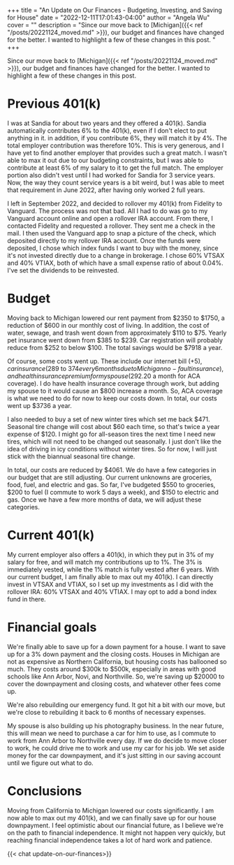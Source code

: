 +++
title = "An Update on Our Finances - Budgeting, Investing, and Saving for House"
date = "2022-12-11T17:01:43-04:00"
author = "Angela Wu"
cover = ""
description = "Since our move back to [Michigan]({{< ref "/posts/20221124_moved.md" >}}), our budget and finances have changed for the better. I wanted to highlight a few of these changes in this post. "
+++

Since our move back to [Michigan]({{< ref "/posts/20221124_moved.md" >}}), our budget and finances have changed for the better. I wanted to highlight a few of these changes in this post. 

# Previous 401(k)
I was at Sandia for about two years and they offered a 401(k). Sandia automatically contributes 6% to the 401(k), even if I don't elect to put anything in it. in addition, if you contribute 6%, they will match it by 4%. The total employer contribution was therefore 10%. This is very generous, and I have yet to find another employer that provides such a great match. I wasn't able to max it out due to our budgeting constraints, but I was able to contribute at least 6% of my salary to it to get the full match. The employer portion also didn't vest until I had worked for Sandia for 3 service years. Now, the way they count service years is a bit weird, but I was able to meet that requirement in June 2022, after having only worked 2 full years. 

I left in September 2022, and decided to rollover my 401(k) from Fidelity to Vanguard. The process was not that bad. All I had to do was go to my Vanguard account online and open a rollover IRA account. From there, I contacted Fidelity and requested a rollover. They sent me a check in the mail. I then used the Vanguard app to snap a picture of the check, which deposited directly to my rollover IRA account. Once the funds were deposited, I chose which index funds I want to buy with the money, since it's not invested directly due to a change in brokerage. I chose 60% VTSAX and 40% VTIAX, both of which have a small expense ratio of about 0.04%. I've set the dividends to be reinvested. 

# Budget
Moving back to Michigan lowered our rent payment from $2350 to $1750, a reduction of $600 in our monthly cost of living. In addition, the cost of water, sewage, and trash went down from approximately $110 to $75. Yearly pet insurance went down from $385 to $239. Car registration will probably reduce from $252 to below $100. The total savings would be $7918 a year. 

Of course, some costs went up. These include our internet bill (+$5), car insurance ($289 to $374 every 6 months due to Michigan no-fault insurance), and health insurance premium for my spouse ($292.20 a month for ACA coverage). I do have health insurance coverage through work, but adding my spouse to it would cause an $800 increase a month. So, ACA coverage is what we need to do for now to keep our costs down. In total, our costs went up $3736 a year. 

I also needed to buy a set of new winter tires which set me back $471. Seasonal tire change will cost about $60 each time, so that's twice a year expense of $120. I might go for all-season tires the next time I need new tires, which will not need to be changed out seasonally. I just don't like the idea of driving in icy conditions without winter tires. So for now, I will just stick with the biannual seasonal tire change. 

In total, our costs are reduced by $4061. We do have a few categories in our budget that are still adjusting. Our current unknowns are groceries, food, fuel, and electric and gas. So far, I've budgeted $550 to groceries, $200 to fuel (I commute to work 5 days a week), and $150 to electric and gas. Once we have a few more months of data, we will adjust these categories. 

# Current 401(k)
My current employer also offers a 401(k), in which they put in 3% of my salary for free, and will match my contributions up to 1%. The 3% is immediately vested, while the 1% match is fully vested after 6 years. With our current budget, I am finally able to max out my 401(k). I can directly invest in VTSAX and VTIAX, so I set up my investments as I did with the rollover IRA: 60% VTSAX and 40% VTIAX. I may opt to add a bond index fund in there. 

# Financial goals
We're finally able to save up for a down payment for a house. I want to save up for a 3% down payment and the closing costs. Houses in Michigan are not as expensive as Northern California, but housing costs has ballooned so much. They costs around $300k to $500k, especially in areas with good schools like Ann Arbor, Novi, and Northville. So, we're saving up $20000 to cover the downpayment and closing costs, and whatever other fees come up. 

We're also rebuilding our emergency fund. It got hit a bit with our move, but we're close to rebuilding it back to 6 months of necessary expenses. 

My spouse is also building up his photography business. In the near future, this will mean we need to purchase a car for him to use, as I commute to work from Ann Arbor to Northville every day. If we do decide to move closer to work, he could drive me to work and use my car for his job. We set aside money for the car downpayment, and it's just sitting in our saving account until we figure out what to do. 

# Conclusions

Moving from California to Michigan lowered our costs significantly. I am now able to max out my 401(k), and we can finally save up for our house downpayment. I feel optimistic about our financial future, as I believe we're on the path to financial independence. It might not happen very quickly, but reaching financial independence takes a lot of hard work and patience. 

{{< chat update-on-our-finances>}}

